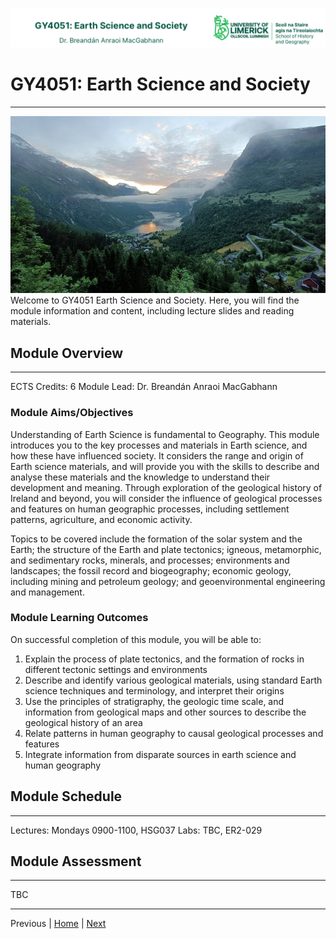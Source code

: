 ![UL Geography logo](./assets/images/GY4051_logo-01.png)

# GY4051: Earth Science and Society
___
![Module Cover image](./assets/images/Cover-Geirangerfjord.jpg)
Welcome to GY4051 Earth Science and Society. Here, you will find the module information and content, including lecture slides and reading materials.

## Module Overview
___
ECTS Credits: 6
Module Lead: Dr. Breandán Anraoi MacGabhann

### Module Aims/Objectives
Understanding of Earth Science is fundamental to Geography. This module introduces you to the key processes and materials in Earth science, and how these have influenced society. It considers the range and origin of Earth science materials, and will provide you with the skills to describe and analyse these materials and the knowledge to understand their development and meaning. Through exploration of the geological history of Ireland and beyond, you will consider the influence of geological processes and features on human geographic processes, including settlement patterns, agriculture, and economic activity.

Topics to be covered include the formation of the solar system and the Earth; the structure of the Earth and plate tectonics; igneous, metamorphic, and sedimentary rocks, minerals, and processes; environments and landscapes; the fossil record and biogeography; economic geology, including mining and petroleum geology; and geoenvironmental engineering and management.

### Module Learning Outcomes
On successful completion of this module, you will be able to: 

1. Explain the process of plate tectonics, and the formation of rocks in different tectonic settings and environments
2. Describe and identify various geological materials, using standard Earth science techniques and terminology, and interpret their origins
3. Use the principles of stratigraphy, the geologic time scale, and information from geological maps and other sources to describe the geological history of an area
4. Relate patterns in human geography to causal geological processes and features
5. Integrate information from disparate sources in earth science and human geography

## Module Schedule
___
Lectures: Mondays 0900-1100, HSG037
Labs: TBC, ER2-029


## Module Assessment
___
TBC

___
Previous | [Home](./README.md) | [Next](./week1.md)